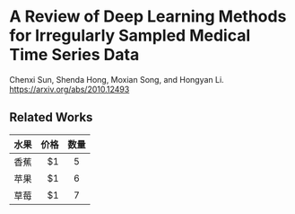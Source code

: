 # A Review of Deep Learning Methods for Irregularly Sampled Medical Time Series Data

Chenxi Sun, Shenda Hong, Moxian Song, and Hongyan Li. 
https://arxiv.org/abs/2010.12493



## Related Works

| 水果        | 价格    |  数量  |
| --------   | -----:   | :----: |
| 香蕉        | $1      |   5    |
| 苹果        | $1      |   6    |
| 草莓        | $1      |   7    |                                                                         
